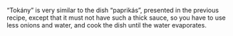 “Tokány” is very similar to the dish “paprikás”, presented in the previous recipe, except that it must not have such a thick sauce, so you have to use less onions and water, and cook the dish until the water evaporates.